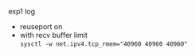 exp1 log  
- reuseport on
- with recv buffer limit  
`sysctl -w net.ipv4.tcp_rmem="40960 40960 40960"`